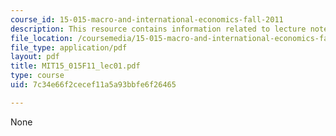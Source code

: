 ```yaml
---
course_id: 15-015-macro-and-international-economics-fall-2011
description: This resource contains information related to lecture notes.
file_location: /coursemedia/15-015-macro-and-international-economics-fall-2011/7c34e66f2cecef11a5a93bbfe6f26465_MIT15_015F11_lec01.pdf
file_type: application/pdf
layout: pdf
title: MIT15_015F11_lec01.pdf
type: course
uid: 7c34e66f2cecef11a5a93bbfe6f26465

---
```

None